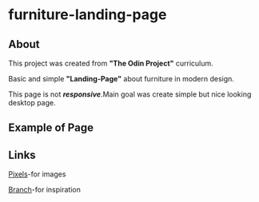 # furniture-landing-page

## About

This project was created from **"The Odin Project"** curriculum.<p>Basic and simple **"Landing-Page"** about furniture in modern design.</p>

<p>This page is not <strong><em>responsive</em></strong>.Main goal was create simple but nice looking desktop page.</p>

## Example of Page

## Links

<a href="https://www.pexels.com/search/working%20office%20furniture/">Pixels</a>-for images

<p>
<a href="https://www.branchfurniture.com/">Branch</a>-for inspiration 
</p>
